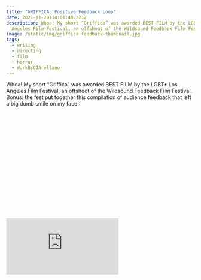 ```yaml
---
title: "GRIFFICA: Positive Feedback Loop"
date: 2021-11-20T14:01:48.221Z
description: Whoa! My short “Griffica” was awarded BEST FILM by the LGBT+ Los
  Angeles Film Festival, an offshoot of the Wildsound Feedback Film Festival.
image: /static/img/griffica-feedback-thumbnail.jpg
tags:
  - writing
  - directing
  - film
  - horror
  - WorkByCJArellano
---
```

Whoa! My short “Griffica” was awarded BEST FILM by the LGBT+ Los Angeles Film Festival, an offshoot of the Wildsound Feedback Film Festival. Bonus: the fest put together this compilation of audience feedback that left a big dumb smile on my face!:

<div class="relative" style="padding: 56.25% 0 0 0;">
  <iframe 
    src="https://player.vimeo.com/video/647617521?h=910ed0cd56" 
    title="Video player" 
    class="absolute top-0 left-0 w-full h-full"
    frameborder="0" 
    allowfullscreen
  ></iframe>
</div>